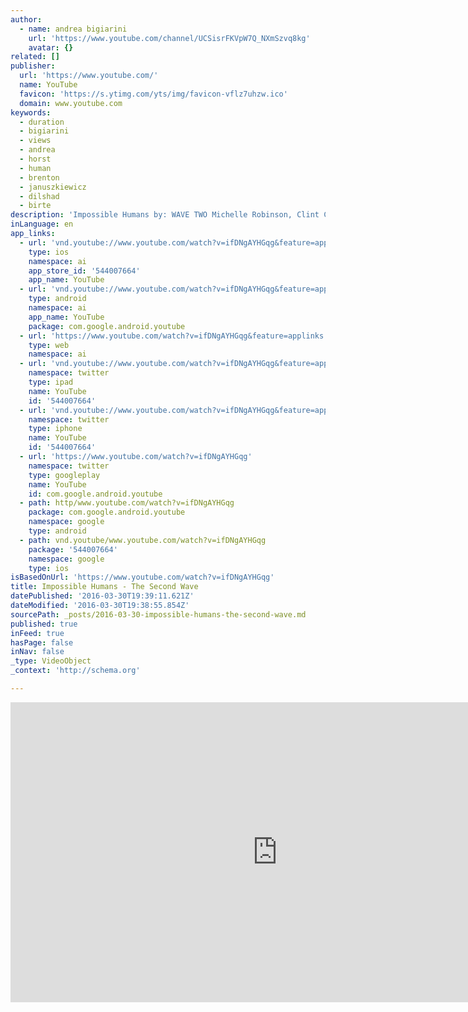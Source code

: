 ```yaml
---
author:
  - name: andrea bigiarini
    url: 'https://www.youtube.com/channel/UCSisrFKVpW7Q_NXmSzvq8kg'
    avatar: {}
related: []
publisher:
  url: 'https://www.youtube.com/'
  name: YouTube
  favicon: 'https://s.ytimg.com/yts/img/favicon-vflz7uhzw.ico'
  domain: www.youtube.com
keywords:
  - duration
  - bigiarini
  - views
  - andrea
  - horst
  - human
  - brenton
  - januszkiewicz
  - dilshad
  - birte
description: 'Impossible Humans by: WAVE TWO Michelle Robinson, Clint Cline, Jim Perdue, Benamon Tame, Marian Seid Rubin, Headattacks Crealitys, Dieter Gaebel, Michel St-André, Alex Paton, Lorenka Campos, Jessy Colossus, Clarisse Debout‎, Andrea Koerner, Susan Rennie, Giancarlo Beltrame, Allyson Marie, Roger Guetta, Antonio Mojica, Violet Martins, Brenton Davis, Jo Sullivan, Kerryn Benbow, Chris Stern, James Ellis, Elaine Taylor‎, Giulia Baita, Claudia Contreras, Harold Naeye, Patricia Januszkiewicz, Lily Inthe Rain, Kate Zari Roberts, Thérèse Cherton, Brenton Davis, Lisa Peters, Jennifer A Thomas, Kaaren Malcolm, Karen Divine, Siclaly M.'
inLanguage: en
app_links:
  - url: 'vnd.youtube://www.youtube.com/watch?v=ifDNgAYHGqg&feature=applinks'
    type: ios
    namespace: ai
    app_store_id: '544007664'
    app_name: YouTube
  - url: 'vnd.youtube://www.youtube.com/watch?v=ifDNgAYHGqg&feature=applinks'
    type: android
    namespace: ai
    app_name: YouTube
    package: com.google.android.youtube
  - url: 'https://www.youtube.com/watch?v=ifDNgAYHGqg&feature=applinks'
    type: web
    namespace: ai
  - url: 'vnd.youtube://www.youtube.com/watch?v=ifDNgAYHGqg&feature=applinks'
    namespace: twitter
    type: ipad
    name: YouTube
    id: '544007664'
  - url: 'vnd.youtube://www.youtube.com/watch?v=ifDNgAYHGqg&feature=applinks'
    namespace: twitter
    type: iphone
    name: YouTube
    id: '544007664'
  - url: 'https://www.youtube.com/watch?v=ifDNgAYHGqg'
    namespace: twitter
    type: googleplay
    name: YouTube
    id: com.google.android.youtube
  - path: http/www.youtube.com/watch?v=ifDNgAYHGqg
    package: com.google.android.youtube
    namespace: google
    type: android
  - path: vnd.youtube/www.youtube.com/watch?v=ifDNgAYHGqg
    package: '544007664'
    namespace: google
    type: ios
isBasedOnUrl: 'https://www.youtube.com/watch?v=ifDNgAYHGqg'
title: Impossible Humans - The Second Wave
datePublished: '2016-03-30T19:39:11.621Z'
dateModified: '2016-03-30T19:38:55.854Z'
sourcePath: _posts/2016-03-30-impossible-humans-the-second-wave.md
published: true
inFeed: true
hasPage: false
inNav: false
_type: VideoObject
_context: 'http://schema.org'

---
```

<iframe src="https://cdn.embedly.com/widgets/media.html?src=https%3A%2F%2Fwww.youtube.com%2Fembed%2FifDNgAYHGqg%3Ffeature%3Doembed&amp;url=https%3A%2F%2Fwww.youtube.com%2Fwatch%3Fv%3DifDNgAYHGqg&amp;image=https%3A%2F%2Fi.ytimg.com%2Fvi%2FifDNgAYHGqg%2Fhqdefault.jpg&amp;key=b7d04c9b404c499eba89ee7072e1c4f7&amp;type=text%2Fhtml&amp;schema=youtube" width="854" height="480" scrolling="no" frameborder="0" allowfullscreen="allowfullscreen" style=""></iframe>